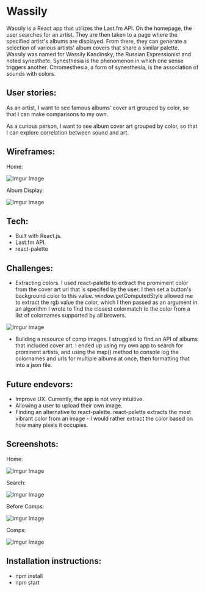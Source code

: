 # Wassily

Wassily is a React app that utilizes the Last.fm API. On the homepage, the user searches for an artist. They are then taken to a page where the specified artist's albums are displayed. From there, they can generate a selection of various artists' album covers that share a similar palette. Wassily was named for Wassily Kandinsky, the Russian Expressionist and noted synesthete. Synesthesia is the phenomenon in which one sense triggers another. Chromesthesia, a form of synesthesia, is the association of sounds with colors.

## User stories:
As an artist, I want to see famous albums’ cover art grouped by color, so that I can make comparisons  to my own.

As a curious person, I want to see album cover art grouped by color, so that I can explore correlation between sound and art. 

## Wireframes: 
Home:

![Imgur Image](https://imgur.com/TkiWqgJ.jpg)

Album Display:

![Imgur Image](https://imgur.com/0Ze8BWu.jpg)


## Tech:
 - Built with React.js. 
 - Last.fm API. 
 - react-palette

## Challenges: 
- Extracting colors. I used react-palette to extract the promiment color from the cover art url that is specifed by the user. I then set a button's background color to this value. window.getComputedStyle allowed me to extract the rgb value the color, which I then passed as an argument in an algorithm I wrote to find the closest colormatch to the color from a list of colornames supported by all browers. 

![Imgur Image](https://imgur.com/rltD3bc.jpg)

- Building a resource of comp images. I struggled to find an API of albums that included cover art. I ended up using my own app to search for prominent artists, and using the map() method to console log the colornames and urls for multiple albums at once, then formatting that into a json file.

## Future endevors: 
- Improve UX. Currently, the app is not very intuitive. 
- Allowing a user to upload their own image. 
- Finding an alternative to react-palette. react-palette extracts the most vibrant color from an image - I would rather extract the color based on how many pixels it occupies.  

## Screenshots:
Home:  

![Imgur Image](https://imgur.com/rYCLHLh.jpg)

Search:

![Imgur Image](https://imgur.com/sfVxAzd.jpg)

Before Comps: 

![Imgur Image](https://imgur.com/aZ4yF9w.jpg)

Comps: 

![Imgur Image](https://imgur.com/j15qlV8.jpg)

## Installation instructions: 
- npm install
- npm start
